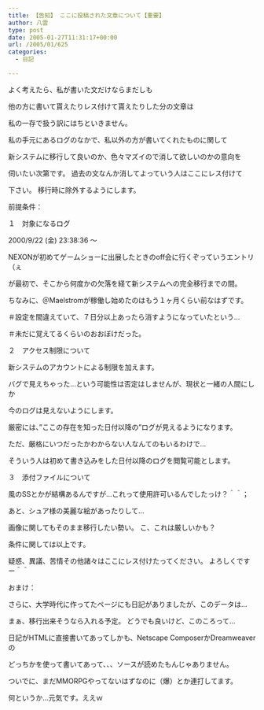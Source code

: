 ```yaml
---
title: 【告知】 ここに投稿された文章について【重要】
author: 八雲
type: post
date: 2005-01-27T11:31:17+00:00
url: /2005/01/625
categories:
  - 日記

---
```

よく考えたら、私が書いた文だけならまだしも
  
他の方に書いて貰えたりレス付けて貰えたりした分の文章は
  
私の一存で扱う訳にはちといきません。
  
私の手元にあるログのなかで、私以外の方が書いてくれたものに関して
  
新システムに移行して良いのか、色々マズイので消して欲しいのかの意向を
  
伺いたい次第です。 過去の文なんか消してよっていう人はここにレス付けて
  
下さい。 移行時に除外するようにします。

前提条件：
  
１　対象になるログ
  
2000/9/22 (金) 23:38:36 ～
  
NEXONが初めてゲームショーに出展したときのoff会に行くぞっていうエントリ（ぇ
  
が最初で、そこから何度かの欠落を経て新システムへの完全移行までの間。
  
ちなみに、＠Maelstromが稼働し始めたのはもう１ヶ月くらい前なはずです。
  
＃設定を間違えていて、７日分以上あったら消すようになっていたという…
  
＃未だに覚えてるくらいのおおぼけだった。

２　アクセス制限について
  
新システムのアカウントによる制限を加えます。
  
バグで見えちゃった…という可能性は否定はしませんが、現状と一緒の人間にしか
  
今のログは見えないようにします。
  
厳密には、”ここの存在を知った日付以降の”ログが見えるようになります。
   
ただ、厳格にいつだったかわからない人なんてのもいるわけで…
  
そういう人は初めて書き込みをした日付以降のログを閲覧可能とします。

３　添付ファイルについて
  
風のSSとかが結構あるんですが…これって使用許可いるんでしたっけ？＾＾；
  
あと、シュア様の美麗な絵があったりして…
  
画像に関してもそのまま移行したい勢い。 こ、これは厳しいかも？

条件に関しては以上です。
  
疑惑、異議、苦情その他諸々はここにレス付けたってください。 よろしくですー＾＾

おまけ：
  
さらに、大学時代に作ってたページにも日記がありましたが、このデータは…
  
まぁ、移行出来そうなら入れる予定。 どうでも良いけど、このころって…
  
日記がHTMLに直接書いてあってしかも、Netscape ComposerかDreamweaverの
  
どっちかを使って書いてあって、、、ソースが読めたもんじゃありません。
  
ついでに、まだMMORPGやってないはずなのに（爆）とか連打してます。
  
何というか…元気です。ええｗ